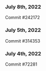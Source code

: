 ### July 8th, 2022

Commit #242172

### July 5th, 2022

Commit #314353


### July 4th, 2022

Commit #72281
